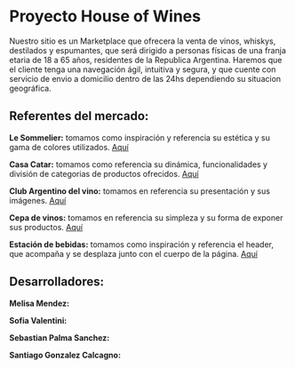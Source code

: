 # Proyecto House of Wines

Nuestro sitio es un Marketplace que ofrecera la venta de vinos, whiskys, destilados y espumantes, que será dirigido a personas físicas de una franja etaria de 18 a 65 años, residentes de la Republica Argentina. Haremos que el cliente tenga una navegación ágil, intuitiva y segura, y que cuente con servicio de envio a domicilio dentro de las 24hs dependiendo su situacion geográfica.

## Referentes del mercado:

**Le Sommelier:**  tomamos como inspiración y referencia su estética y su gama de colores utilizados. [Aquí](https://www.lesommelier.com.ar/ "Aquí")

**Casa Catar:** tomamos como referencia su dinámica, funcionalidades y división de categorias de productos ofrecidos. [Aquí](https://casacatar.com/ "Aquí")

**Club Argentino del vino:** tomamos en referencia su presentación y sus imágenes. [Aquí ](https://clubargentinodelvino.com/ "Aquí ")

**Cepa de vinos:** tomamos en referencia su simpleza y su forma de exponer sus productos. [Aquí](https://cepadevinos.com/ "Aquí")

**Estación de bebidas:**  tomamos como inspiración y referencia el header, que acompaña y se desplaza junto con el cuerpo de la página. [Aquí](https://www.estaciondebebidas.com/ "Aquí")

## Desarrolladores:
**Melisa Mendez:**

**Sofia Valentini:**

**Sebastian Palma Sanchez:**

**Santiago Gonzalez Calcagno:**
